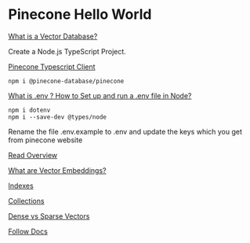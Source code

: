 # Pinecone Hello World

[What is a Vector Database?](https://www.pinecone.io/learn/vector-database/)


Create a Node.js TypeScript Project.

[Pinecone Typescript Client](https://github.com/pinecone-io/pinecone-ts-client)

    npm i @pinecone-database/pinecone

[What is .env ? How to Set up and run a .env file in Node?](https://www.codementor.io/@parthibakumarmurugesan/what-is-env-how-to-set-up-and-run-a-env-file-in-node-1pnyxw9yxj)

    npm i dotenv
    npm i --save-dev @types/node

Rename the file .env.example to .env and update the keys which you get from pinecone website

[Read Overview](https://docs.pinecone.io/docs/overview)

[What are Vector Embeddings?](https://www.pinecone.io/learn/vector-embeddings/)

[Indexes](https://docs.pinecone.io/docs/indexes)

[Collections](https://docs.pinecone.io/docs/collections)

[Dense vs Sparse Vectors](https://www.pinecone.io/learn/dense-vector-embeddings-nlp/#dense-vs-sparse-vectors)

[Follow Docs](https://docs.pinecone.io/docs/node-client)




